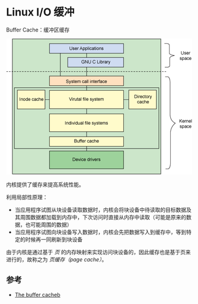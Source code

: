 # Linux I/O 缓冲

Buffer Cache：缓冲区缓存

![Buffer Cache](.images/buffer-cache-hierarchies.gif)

内核提供了缓存来提高系统性能。

利用局部性原理：

* 当应用程序试图从块设备读取数据时，内核会将块设备中待读取的目标数据及其周围数据都加载到内存中，下次访问时直接从内存中读取（可能是原来的数据，也可能周围的数据）
* 当应用程序试图向块设备写入数据时，内核会先把数据写入到缓存中，等到特定的时候再一同刷新到块设备

由于内核是通过基于 _页_ 的内存映射来实现访问块设备的，因此缓存也是基于页来进行的，故称之为 _页缓存（page cache）_。

## 参考

* [The buffer cacheb](https://www.tldp.org/LDP/sag/html/buffer-cache.html)